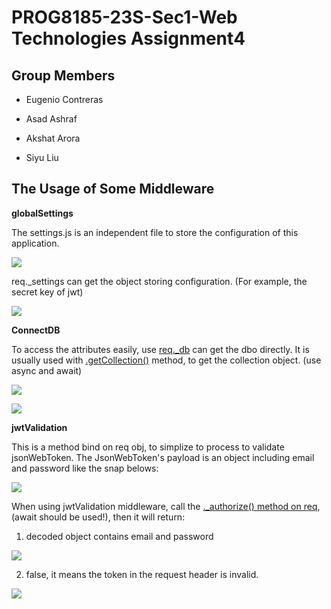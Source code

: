 # PROG8185-23S-Sec1-Web Technologies Assignment4

## Group Members

- Eugenio Contreras

- Asad Ashraf

- Akshat Arora

- Siyu Liu



## The Usage of Some Middleware

**globalSettings**

The settings.js is an independent file to store the configuration of this application.

![](doc/screenshot/2023-08-01-01-52-55-image.png)

req._settings can get the object storing configuration. (For example, the secret key of jwt)

![](doc/screenshot/2023-08-01-01-54-12-截图_20230801015410.png)



**ConnectDB**

To access the attributes easily, use <u>req._db</u> can get the dbo directly. It is usually used with <u>.getCollection()</u> method, to get the collection object. (use async and await)

![](doc/screenshot/2023-08-01-01-56-32-image.png)

![](doc/screenshot/2023-08-01-01-56-59-image.png)



**jwtValidation**

This is a method bind on req obj, to simplize to process to validate jsonWebToken. The JsonWebToken's payload is an object including email and password like the snap belows:

![](doc/screenshot/2023-08-01-02-01-42-image.png)

When using jwtValidation middleware, call the <u>._authorize() method on req</u>, (await should be used!), then it will return: 

1. decoded object contains email and password

![](doc/screenshot/2023-08-01-02-04-41-image.png)

2. false, it means the token in the request header is invalid.

![](doc/screenshot/2023-08-01-02-06-04-image.png)


